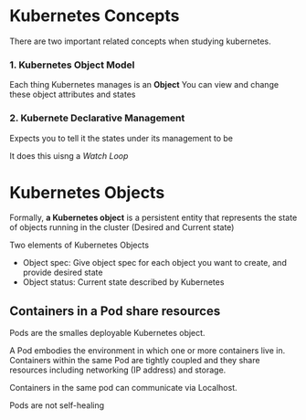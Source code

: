 # Kubernetes Concepts
There are two important related concepts when studying kubernetes.

### 1. Kubernetes Object Model

Each thing Kubernetes manages is an **Object**
You can view and change these object attributes and states

### 2. Kubernete Declarative Management
Expects you to tell it the states under its management to be

It does this uisng a *Watch Loop*

# Kubernetes Objects

Formally, **a Kubernetes object** is a persistent entity that represents the  state of objects running in the cluster (Desired and Current state)

Two elements of Kubernetes Objects
- Object spec: Give object spec for each object you want to create, and provide desired state
- Object status: Current state described by Kubernetes

## Containers in a Pod share resources

Pods are the smalles deployable Kubernetes object.

A Pod embodies the environment in which one or more containers live in. Containers within the same Pod are tightly coupled and they share resources including networking (IP address) and storage.

Containers in the same pod can communicate via Localhost.

Pods are not self-healing
